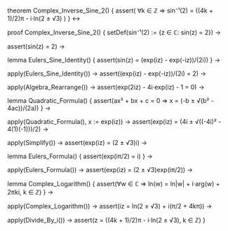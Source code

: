theorem Complex_Inverse_Sine_2() {
  assert(
    ∀k ∈ ℤ ⇒ sin⁻¹(2) = ((4k + 1)/2)π - i·ln(2 ± √3)
  )
} ↔

proof Complex_Inverse_Sine_2() {
  setDef(sin⁻¹(2) := {z ∈ ℂ: sin(z) = 2}) →
  
  assert(sin(z) = 2) →
  
  lemma Eulers_Sine_Identity() {
    assert(sin(z) = (exp(iz) - exp(-iz))/(2i))
  } →
  
  apply(Eulers_Sine_Identity()) →
  assert((exp(iz) - exp(-iz))/(2i) = 2) →
  
  apply(Algebra_Rearrange()) →
  assert(exp(2iz) - 4i·exp(iz) - 1 = 0) →
  
  lemma Quadratic_Formula() {
    assert(ax² + bx + c = 0 ⇒ x = (-b ± √(b² - 4ac))/(2a))
  } →
  
  apply(Quadratic_Formula(), x := exp(iz)) →
  assert(exp(iz) = (4i ± √((-4i)² - 4(1)(-1)))/2) →
  
  apply(Simplify()) →
  assert(exp(iz) = (2 ± √3)i) →
  
  lemma Eulers_Formula() {
    assert(exp(iπ/2) = i)
  } →
  
  apply(Eulers_Formula()) →
  assert(exp(iz) = (2 ± √3)exp(iπ/2)) →
  
  lemma Complex_Logarithm() {
    assert(∀w ∈ ℂ ⇒ ln(w) = ln|w| + i·arg(w) + 2πki, k ∈ ℤ)
  } →
  
  apply(Complex_Logarithm()) →
  assert(iz = ln(2 ± √3) + i(π/2 + 4kπ)) →
  
  apply(Divide_By_i()) →
  assert(z = ((4k + 1)/2)π - i·ln(2 ± √3), k ∈ ℤ)
}